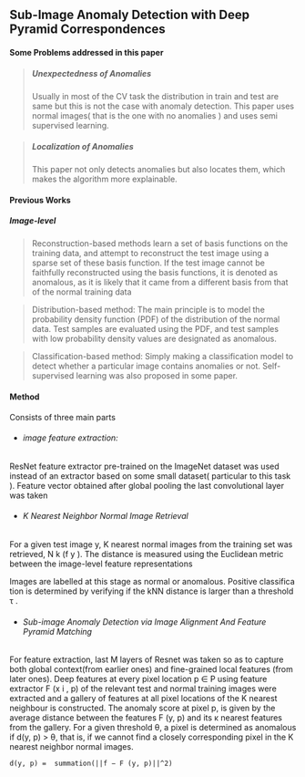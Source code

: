 ## Sub-Image Anomaly Detection with Deep Pyramid Correspondences

#### Some Problems addressed in this paper
> ##### Unexpectedness of Anomalies  
> Usually in most of the CV task the distribution in train and test are same but this is not the case with anomaly detection. This paper uses normal images( that is the one with no anomalies ) and uses semi supervised learning. 

> ##### Localization of Anomalies
> This paper not only detects anomalies but also locates them, which makes the algorithm more explainable.

#### Previous Works

##### Image-level
> Reconstruction-based methods learn a set of basis functions on the training data, and attempt to reconstruct the test image using a sparse set of these basis function. If the test image cannot be faithfully reconstructed using the basis functions, it is denoted as anomalous, as it is likely that it came from a different basis from that of the normal training data

> Distribution-based method: The main principle is to model the probability density function (PDF) of the distribution of the normal data. Test samples are evaluated using the PDF, and test samples with low probability density values are designated as anomalous.

> Classification-based method: Simply making a classification model to detect whether a particular image contains anomalies or not. Self-supervised learning was also proposed in some paper.

#### Method

Consists of three main parts

- ###### image feature extraction:
ResNet feature extractor pre-trained on the ImageNet dataset was used instead of an extractor based on some small dataset( particular to this task ). Feature vector obtained after global pooling the last convolutional layer was taken

- ###### K Nearest Neighbor Normal Image Retrieval
For a given test image y, K nearest normal images from the training set was retrieved, N k (f y ). The distance is measured using the Euclidean metric between the image-level feature representations

Images are labelled at this stage as normal or anomalous. Positive classifica tion is determined by verifying if the kNN distance is larger than a threshold τ .

- ###### Sub-image Anomaly Detection via Image Alignment And Feature Pyramid Matching
For feature extraction, last M layers of Resnet was taken so as to capture both global context(from earlier ones) and fine-grained local features (from later ones). Deep features at every pixel location p ∈ P using feature extractor F (x i , p) of the relevant test and normal training images were extracted and a gallery of features at all pixel locations of the K nearest neighbour is constructed. The anomaly score at pixel p, is given by the average distance between the features F (y, p) and its κ nearest features from the gallery. For a given threshold θ, a pixel is determined as anomalous if d(y, p) > θ, that is, if we cannot find a closely corresponding pixel in the K nearest neighbor normal images.

```
d(y, p) =  summation(||f − F (y, p)||^2)
```

